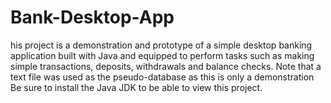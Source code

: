 # Bank-Desktop-App
his project is a demonstration and prototype of a simple desktop banking application built with Java and equipped to perform tasks such as making simple transactions, deposits, withdrawals and balance checks. Note that a text file was used as the pseudo-database as this is only a demonstration
Be sure to install the Java JDK to be able to view this project.
